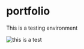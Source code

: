 # portfolio

This is a testing environment

![this is a test](https://github.com/usuario/repositorio/blob/main/download.jpeg?raw=true)

